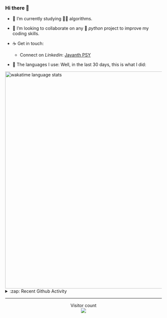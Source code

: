 ### Hi there 👋

- 🌱 I’m currently studying 🏇🏼  algorithms.

- 👯 I’m looking to collaborate on any :snake: *python* project to improve my coding skills.

- ☕ Get in touch:
  +  Connect on *Linkedin*: [Jayanth PSY](https://www.linkedin.com/in/jayanth-p-b3924812a/)

<!--- ⚡ Fun fact: *Python* is older than *C++* and *Java*. -->

- :memo: The languages I use: Well, in the last 30 days, this is what I did:

<img src="https://wakatime.com/share/@j_tesla/4d0b7d1e-6b31-4b03-accf-374d3ed5433f.png" alt="wakatime language stats" width="700"/>

<details>
  <summary>:zap: Recent Github Activity</summary>
  
<!--START_SECTION:activity-->
1. 🎉 Merged PR [#1](https://github.com/j-tesla/portfolio-academic/pull/1) in [j-tesla/portfolio-academic](https://github.com/j-tesla/portfolio-academic)
2. 🎉 Merged PR [#2](https://github.com/j-tesla/portfolio-academic/pull/2) in [j-tesla/portfolio-academic](https://github.com/j-tesla/portfolio-academic)
3. 💪 Opened PR [#2](https://github.com/j-tesla/portfolio-academic/pull/2) in [j-tesla/portfolio-academic](https://github.com/j-tesla/portfolio-academic)
4. 🎉 Merged PR [#1](https://github.com/j-tesla/algorithm-implementations/pull/1) in [j-tesla/algorithm-implementations](https://github.com/j-tesla/algorithm-implementations)
5. 💪 Opened PR [#1](https://github.com/j-tesla/algorithm-implementations/pull/1) in [j-tesla/algorithm-implementations](https://github.com/j-tesla/algorithm-implementations)
<!--END_SECTION:activity-->

</details>

-----

<p align="center"> 
  Visitor count<br>
  <img src="https://profile-counter.glitch.me/j-tesla/count.svg" />
</p>












<!--
**j-tesla/j-tesla** is a ✨ _special_ ✨ repository because its `README.md` (this file) appears on your GitHub profile.

Here are some ideas to get you started:

- 🔭 I’m currently working on ...
- 🌱 I’m currently learning ...
- 👯 I’m looking to collaborate on ...
- 🤔 I’m looking for help with ...
- 💬 Ask me about ...
- 📫 How to reach me: ...
- 😄 Pronouns: ...
- ⚡ Fun fact: ...
-->

